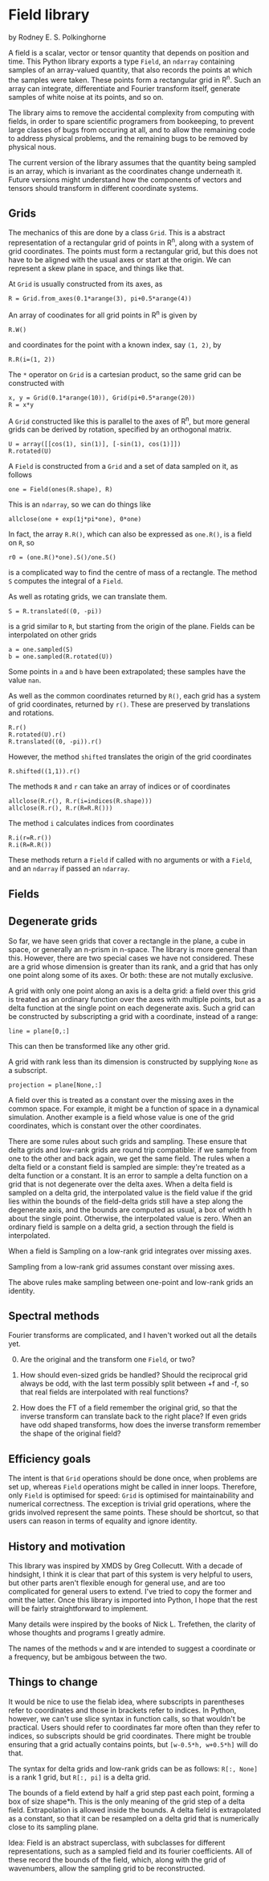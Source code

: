 Field library
===

by Rodney E. S. Polkinghorne

A field is a scalar, vector or tensor quantity that depends on position and time.  This Python library exports a type `Field`, an `ndarray` containing samples of an array-valued quantity, that also records the points at which the samples were taken.  These points form a rectangular grid in R<sup>n</sup>.  Such an array can integrate, differentiate and Fourier transform itself, generate samples of white noise at its points, and so on.

The library aims to remove the accidental complexity from computing with fields, in order to spare scientific programers from bookeeping, to prevent large classes of bugs from occuring at all, and to allow the remaining code to address physical problems, and the remaining bugs to be removed by physical nous.

The current version of the library assumes that the quantity being sampled is an array, which is invariant as the coordinates change underneath it.  Future versions might understand how the components of vectors and tensors should transform in different coordinate systems.  


Grids
---

The mechanics of this are done by a class `Grid`.  This is a abstract representation of a rectangular grid of points in R<sup>n</sup>, along with a system of grid coordinates.  The points must form a rectangular grid, but this does not have to be aligned with the usual axes or start at the origin.  We can represent a skew plane in space, and things like that.

At `Grid` is usually constructed from its axes, as

	R = Grid.from_axes(0.1*arange(3), pi+0.5*arange(4))

An array of coodinates for all grid points in R<sup>n</sup> is given by

	R.W()

and coordinates for the point with a known index, say `(1, 2)`, by

	R.R(i=(1, 2))

The `*` operator on `Grid` is a cartesian product, so the same grid can be constructed with

	x, y = Grid(0.1*arange(10)), Grid(pi+0.5*arange(20))
	R = x*y

A `Grid` constructed like this is parallel to the axes of R<sup>n</sup>, but more general grids can be derived by rotation, specified by an orthogonal matrix.

	U = array([[cos(1), sin(1)], [-sin(1), cos(1)]])
	R.rotated(U)

A `Field` is constructed from a `Grid` and a set of data sampled on it, as follows

	one = Field(ones(R.shape), R)

This is an `ndarray`, so we can do things like

	allclose(one + exp(1j*pi*one), 0*one)

In fact, the array `R.R()`, which can also be expressed as `one.R()`, is a field on `R`, so

	r0 = (one.R()*one).S()/one.S()

is a complicated way to find the centre of mass of a rectangle.  The method `S` computes the integral of a `Field`.


As well as rotating grids, we can translate them.

	S = R.translated((0, -pi))

is a grid similar to `R`, but starting from the origin of the plane.  Fields can be interpolated on other grids

	a = one.sampled(S)
	b = one.sampled(R.rotated(U))

Some points in `a` and `b` have been extrapolated; these samples have the value `nan`.

As well as the common coordinates returned by `R()`, each grid has a system of grid coordinates, returned by `r()`.  These are preserved by translations and rotations.

	R.r()
	R.rotated(U).r()
	R.translated((0, -pi)).r()

However, the method `shifted` translates the origin of the grid coordinates

	R.shifted((1,1)).r()

The methods `R` and `r` can take an array of indices or of coordinates

	allclose(R.r(), R.r(i=indices(R.shape)))
	allclose(R.r(), R.r(R=R.R()))

The method `i` calculates indices from coordinates

	R.i(r=R.r())
	R.i(R=R.R())

These methods return a `Field` if called with no arguments or with a `Field`, and an `ndarray` if passed an `ndarray`.

Fields
---


Degenerate grids
---

So far, we have seen grids that cover a rectangle in the plane, a cube in space, or generally an n-prism in n-space.  The library is more general than this.  However, there are two special cases we have not considered.  These are a grid whose dimension is greater than its rank, and a grid that has only one point along some of its axes.  Or both: these are not mutally exclusive.

A grid with only one point along an axis is a delta grid: a field over this grid is treated as an ordinary function over the axes with multiple points, but as a delta function at the single point on each degenerate axis.  Such a grid can be constructed by subscripting a grid with a coordinate, instead of a range:

	line = plane[0,:]
	
This can then be transformed like any other grid.

A grid with rank less than its dimension is constructed by supplying `None` as a subscript.

	projection = plane[None,:]
	
A field over this is treated as a constant over the missing axes in the common space.  For example, it might be a function of space in a dynamical simulation.  Another example is a field whose value is one of the grid coordinates, which is constant over the other coordinates.

There are some rules about such grids and sampling.  These ensure that delta grids and low-rank grids are round trip compatible: if we sample from one to the other and back again, we get the same field.  The rules when a delta field or a constant field is sampled are simple: they're treated as a delta function or a constant.  It is an error to sample a delta function on a grid that is not degenerate over the delta axes.  When a delta field is sampled on a delta grid, the interpolated value is the field value if the grid lies within the bounds of the field-delta grids still have a step along the degenerate axis, and the bounds are computed as usual, a box of width h about the single point.  Otherwise, the interpolated value is zero.  When an ordinary field is sample on a delta grid, a section through the field is interpolated.

When a field is Sampling on a low-rank grid integrates over missing axes.

Sampling from a low-rank grid assumes constant over missing axes.

The above rules make sampling between one-point and low-rank grids an identity.



Spectral methods
---

Fourier transforms are complicated, and I haven't worked out all the details yet.

0. Are the original and the transform one `Field`, or two?

2. How should even-sized grids be handled?  Should the reciprocal grid always be odd, with the last term possibly split between +f and -f, so that real fields are interpolated with real functions?

1. How does the FT of a field remember the original grid, so that the inverse transform can translate back to the right place?  If even grids have odd shaped transforms, how does the inverse transform remember the shape of the original field?




Efficiency goals
---

The intent is that `Grid` operations should be done once, when problems are set up, whereas `Field` operations might be called in inner loops.  Therefore, only `Field` is optimised for speed: `Grid` is optimised for maintainability and numerical correctness.  The exception is trivial grid operations, where the grids involved represent the same points.  These should be shortcut, so that users can reason in terms of equality and ignore identity.


History and motivation
---

This library was inspired by XMDS by Greg Collecutt.  With a decade of hindsight, I think it is clear that part of this system is very helpful to users, but other parts aren't flexible enough for general use, and are too complicated for general users to extend.  I've tried to copy the former and omit the latter.  Once this library is imported into Python, I hope that the rest will be fairly straightforward to implement.

Many details were inspired by the books of Nick L. Trefethen, the clarity of whose thoughts and programs I greatly admire.

The names of the methods `w` and `W` are intended to suggest a coordinate or a frequency, but be ambigous between the two.


Things to change
---

It would be nice to use the fielab idea, where subscripts in parentheses refer to coordinates and those in brackets refer to indices.  In Python, however, we can't use slice syntax in function calls, so that wouldn't be practical.  Users should refer to coordinates far more often than they refer to indices, so subscripts should be grid coordinates.  There might be trouble ensuring that a grid actually contains points, but `[w-0.5*h, w+0.5*h]` will do that.

The syntax for delta grids and low-rank grids can be as follows: `R[:, None]` is a rank 1 grid, but `R[:, pi]` is a delta grid.

The bounds of a field extend by half a grid step past each point, forming a box of size shape*h.  This is the only meaning of the grid step of a delta field.  Extrapolation is allowed inside the bounds.  A delta field is extrapolated as a constant, so that it can be resampled on a delta grid that is numerically close to its sampling plane.

Idea: Field is an abstract superclass, with subclasses for different representations, such as a sampled field and its fourier coefficients.  All of these record the bounds of the field, which, along with the grid of wavenumbers, allow the sampling grid to be reconstructed.
